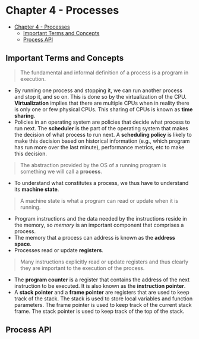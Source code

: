 # Chapter 4 - Processes

- [Chapter 4 - Processes](#chapter-4---processes)
  - [Important Terms and Concepts](#important-terms-and-concepts)
  - [Process API](#process-api)

## Important Terms and Concepts

> The fundamental and informal definition of a process is a program in execution.
- By running one process and stopping it, we can run another process and stop it, and so on. This is done so by the virtualization of the CPU. **Virtualization** implies that there are multiple CPUs when in reality there is only one or few physical CPUs. This sharing of CPUs is known as **time sharing**.
- Policies in an operating system are policies that decide what process to run next. The **scheduler** is the part of the operating system that makes the decision of what process to run next. A **scheduling policy** is likely to make this decision based on historical information (e.g., which program has run more over the last minute), performance metrics, etc to make this decision.

> The abstraction provided by the OS of a running program is something we will call a **process**.

- To understand what constitutes a process, we thus have to understand
its **machine state**. 

> A machine state is what a program can read or update when it is running.

- Program instructions and the data needed by the instructions reside in the memory, so *memory* is an important component that comprises a process.
- The memory that a process can address is known as the **address space**.
- Processes read or update **registers**. 

> Many instructions explicitly read or update registers and thus clearly they are important to
the execution of the process.

- The **program counter** is a register that contains the address of the next instruction to be executed. It is also known as the **instruction pointer**.
- A **stack pointer** and a **frame pointer** are registers that are used to keep track of the stack. The stack is used to store local variables and function parameters. The frame pointer is used to keep track of the current stack frame. The stack pointer is used to keep track of the top of the stack.

## Process API

